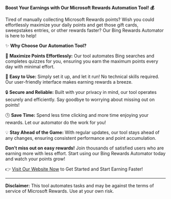 **Boost Your Earnings with Our Microsoft Rewards Automation Tool! 💰**

Tired of manually collecting Microsoft Rewards points? Wish you could effortlessly maximize your daily points and get those gift cards, sweepstakes entries, or other rewards faster? Our Bing Rewards Automator is here to help! 

✨ **Why Choose Our Automation Tool?**

🚀 **Maximize Points Effortlessly:** Our tool automates Bing searches and completes quizzes for you, ensuring you earn the maximum points every day with minimal effort.

💼 **Easy to Use:** Simply set it up, and let it run! No technical skills required. Our user-friendly interface makes earning rewards a breeze.

🔒 **Secure and Reliable:** Built with your privacy in mind, our tool operates securely and efficiently. Say goodbye to worrying about missing out on points!

🕒 **Save Time:** Spend less time clicking and more time enjoying your rewards. Let our automator do the work for you!

💡 **Stay Ahead of the Game:** With regular updates, our tool stays ahead of any changes, ensuring consistent performance and point accumulation.

**Don’t miss out on easy rewards!** Join thousands of satisfied users who are earning more with less effort. Start using our Bing Rewards Automator today and watch your points grow!

👉 [Visit Our Website Now](bing-rewards-automator-website.vercel.app) to Get Started and Start Earning Faster!

---

**Disclaimer:** This tool automates tasks and may be against the terms of service of Microsoft Rewards. Use at your own risk.
